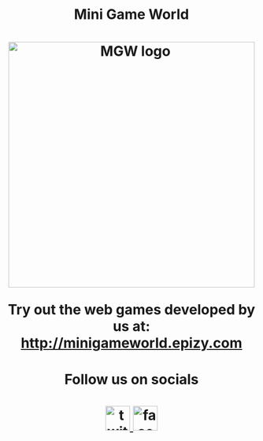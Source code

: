 <h1 align='center'>Mini Game World<h1>

<div align='center'>

<img src='https://avatars.githubusercontent.com/u/74375261?s=200&v=4' width='500px' alt='MGW logo' />

Try out the web games developed by us at: http://minigameworld.epizy.com

#### Follow us on socials

<a href="https://twitter.com/parttimegamer04" target="_blank">
<img
 src="https://cdn.jsdelivr.net/gh/devicons/devicon/icons/twitter/twitter-original.svg" alt='twitter' title='twitter' width='50' height='50' />
</a>
<a href='https://www.facebook.com/Part-Time-Gamer-117209040970515'>
<img
 src="https://cdn.jsdelivr.net/gh/devicons/devicon/icons/facebook/facebook-original.svg" alt='facebook' title='facebook' width='50' height='50' />  
</a>

</div>


